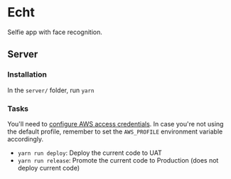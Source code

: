 # Echt

Selfie app with face recognition.

## Server

### Installation

In the `server/` folder, run `yarn`

### Tasks

You'll need to [configure AWS access credentials](https://claudiajs.com/tutorials/installing.html). In case you're not using the default profile,
remember to set the `AWS_PROFILE` environment variable accordingly.

 * `yarn run deploy`: Deploy the current code to UAT
 * `yarn run release`: Promote the current code to Production (does not deploy current code)
